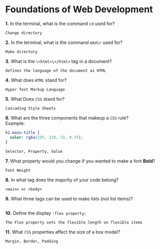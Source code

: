 # Foundations of Web Development

**1.** In the terminal, what is the command `cd` used for?

<!-- enter you answer in the space below -->

```
Change directory
```

**2.** In the terminal, what is the command `mkdir` used for?

<!-- enter you answer in the space below -->

```
Make directory
```

**3.** What is the `\<html>\</html>` tag in a document?

<!-- enter you answer in the space below -->

```
defines the language of the document as HTML
```

**4.** What does `HTML` stand for?

<!-- enter you answer in the space below -->

```
Hyper Text Markup Language
```

**5.** What Does `CSS` stand for?

<!-- enter you answer in the space below -->

```
Cascading Style Sheets
```

**6.** What are the three components that makeup a `CSS` rule? <br> Example:

```css
h1.main-title {
  color: rgba(255, 210, 33, 0.75);
}
```

<!-- enter you answer in the space below -->

```
Selector, Property, Value
```

**7.** What property would you change if you wanted to make a font **Bold**?

<!-- enter you answer in the space below -->

```
Font Weight
```

**8.** In what tag does the majority of your code belong?

<!-- enter you answer in the space below -->

```
<main> or <body>
```

**9.** What three tags can be used to make lists (not list items)?

<!-- enter you answer in the space below -->

```

```

**10.** Define the display `:flex property:`

<!-- enter you answer in the space below -->

```
The Flex property sets the flexible length on flexible items
```

**11.** What `CSS` properties affect the size of a box model?

<!-- enter you answer in the space below -->

```
Margin, Border, Padding
```
